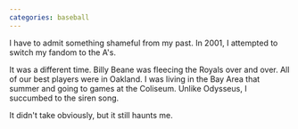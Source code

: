 ```yaml
---
categories: baseball
---
```


I have to admit something shameful from my past. In 2001, I attempted to switch my fandom to the A's.

It was a different time. Billy Beane was fleecing the Royals over and over. All of our best players were in Oakland. I was living in the Bay Area that summer and going to games at the Coliseum. Unlike Odysseus, I succumbed to the siren song.

It didn't take obviously, but it still haunts me.